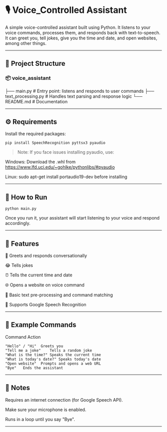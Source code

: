 # 🎙️ Voice_Controlled Assistant 

A simple voice-controlled assistant built using Python. It listens to your voice commands, processes them, and responds back with text-to-speech. It can greet you, tell jokes, give you the time and date, and open websites, among other things.


---

## 📂 Project Structure

### 📦 voice_assistant
├── main.py               # Entry point: listens and responds to user commands
├── text_processing.py    # Handles text parsing and response logic
└── README.md             # Documentation


---

## ⚙️ Requirements

Install the required packages:
```
pip install SpeechRecognition pyttsx3 pyaudio
```
> Note: If you face issues installing pyaudio, use:

Windows: Download the .whl from https://www.lfd.uci.edu/~gohlke/pythonlibs/#pyaudio

Linux: sudo apt-get install portaudio19-dev before installing





---

## 🚀 How to Run
```
python main.py
```
Once you run it, your assistant will start listening to your voice and respond accordingly.


---

## 🧠 Features

🤖 Greets and responds conversationally

😂 Tells jokes

⏰ Tells the current time and date

🌐 Opens a website on voice command

🧽 Basic text pre-processing and command matching

🎤 Supports Google Speech Recognition



---

## 🎯 Example Commands

Command	Action
```
"Hello" / "Hi"	Greets you
"Tell me a joke"	Tells a random joke
"What is the time?"	Speaks the current time
"What is today's date?"	Speaks today's date
"Open website"	Prompts and opens a web URL
"Bye"	Ends the assistant
```


---

## 📌 Notes

Requires an internet connection (for Google Speech API).

Make sure your microphone is enabled.

Runs in a loop until you say "Bye".



---



